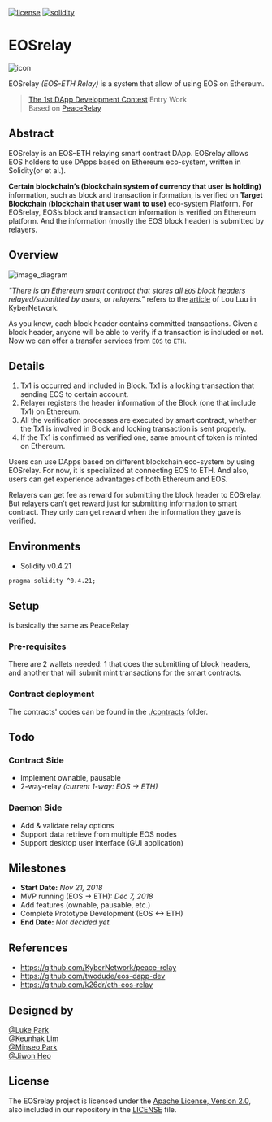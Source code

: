 [![license](https://img.shields.io/badge/license-Apache%202.0-blue.svg)](https://opensource.org/licenses/Apache-2.0)
[![solidity](https://img.shields.io/badge/solidity-0.4.21-brown.svg)](https://img.shields.io/badge/solidity-0.4.21-brown.svg)   

# EOSrelay
![icon](https://github.com/twodude/EOSrelay/blob/master/images/icon_EOSrelay.png)

EOSrelay
*(EOS-ETH Relay)*
is a system that allow of using EOS on Ethereum.   
> [The 1st DApp Development Contest](https://medium.com/eosys/the-1st-dapp-contest-d2b714a90adc) Entry Work   
> Based on [PeaceRelay](https://github.com/KyberNetwork/peace-relay)   

## Abstract
EOSrelay is an EOS–ETH relaying smart contract DApp. EOSrelay allows EOS holders to use DApps based on Ethereum eco-system, written in Solidity(or et al.).

**Certain blockchain’s (blockchain system of currency that user is holding)**
information, such as block and transaction information, is verified on
**Target Blockchain (blockchain that user want to use)**
eco-system Platform.
For EOSrelay, EOS’s block and transaction information is verified on Ethereum platform. And the information (mostly the EOS block header) is submitted by relayers.

## Overview
![image_diagram](https://github.com/twodude/EOSrelay/blob/master/images/diagram.png)

*"There is an Ethereum smart contract that stores all ```EOS``` block headers relayed/submitted by users, or relayers."*
refers to the [article](https://medium.com/@loiluu/peacerelay-connecting-the-many-ethereum-blockchains-22605c300ad3) of Lou Luu in KyberNetwork.

As you know, each block header contains committed transactions. Given a block header, anyone will be able to verify if a transaction is included or not. Now we can offer a transfer services from ```EOS``` to ```ETH```.

## Details
1. Tx1 is occurred and included in Block. Tx1 is a locking transaction that sending EOS to certain account.   
2. Relayer registers the header information of the Block (one that include Tx1) on Ethereum.   
3. All the verification processes are executed by smart contract, whether the Tx1 is involved in Block and locking transaction is sent properly.   
4. If the Tx1 is confirmed as verified one, same amount of token is minted on Ethereum.

Users can use DApps based on different blockchain eco-system by using EOSrelay.
For now, it is specialized at connecting EOS to ETH.
And also, users can get experience advantages of both Ethereum and EOS.

Relayers can get fee as reward for submitting the block header to EOSrelay.
But relayers can’t get reward just for submitting information to smart contract.
They only can get reward when the information they gave is verified.

## Environments
* Solidity v0.4.21   
```
pragma solidity ^0.4.21;
```

## Setup
is basically the same as PeaceRelay

### Pre-requisites
There are 2 wallets needed: 1 that does the submitting of block headers,
and another that will submit mint transactions for the smart contracts.

### Contract deployment
The contracts' codes can be found in the [./contracts](https://github.com/twodude/EOSrelay/tree/master/contracts) folder.

## Todo
### Contract Side
* Implement ownable, pausable
* 2-way-relay
*(current 1-way: EOS -> ETH)*

### Daemon Side
* Add & validate relay options
* Support data retrieve from multiple EOS nodes
* Support desktop user interface (GUI application) 

## Milestones
- **Start Date:**
*Nov 21, 2018*   
- MVP running (EOS -> ETH):
*Dec 7, 2018*   
- Add features (ownable, pausable, etc.)   
- Complete Prototype Development (EOS <-> ETH)   
- **End Date:**
*Not decided yet.*

## References
- https://github.com/KyberNetwork/peace-relay   
- https://github.com/twodude/eos-dapp-dev   
- https://github.com/k26dr/eth-eos-relay   

## Designed by
[@Luke Park](https://github.com/twodude)   
[@Keunhak Lim](https://github.com/limkeunhak)   
[@Minseo Park](https://github.com/finchparker)   
[@Jiwon Heo](https://github.com/hanante)

## License
The EOSrelay project is licensed under the [Apache License, Version 2.0](https://opensource.org/licenses/Apache-2.0), also included in our repository in the [LICENSE](https://github.com/twodude/EOSrelay) file.
